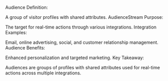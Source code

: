 Audience Definition:

A group of visitor profiles with shared attributes.
AudienceStream Purpose:

The target for real-time actions through various integrations.
Integration Examples:

Email, online advertising, social, and customer relationship management.
Audience Benefits:

Enhanced personalization and targeted marketing.
Key Takeaway:

Audiences are groups of profiles with shared attributes used for real-time actions across multiple integrations.
